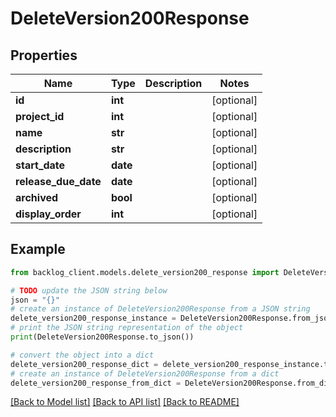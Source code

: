 # DeleteVersion200Response


## Properties

Name | Type | Description | Notes
------------ | ------------- | ------------- | -------------
**id** | **int** |  | [optional] 
**project_id** | **int** |  | [optional] 
**name** | **str** |  | [optional] 
**description** | **str** |  | [optional] 
**start_date** | **date** |  | [optional] 
**release_due_date** | **date** |  | [optional] 
**archived** | **bool** |  | [optional] 
**display_order** | **int** |  | [optional] 

## Example

```python
from backlog_client.models.delete_version200_response import DeleteVersion200Response

# TODO update the JSON string below
json = "{}"
# create an instance of DeleteVersion200Response from a JSON string
delete_version200_response_instance = DeleteVersion200Response.from_json(json)
# print the JSON string representation of the object
print(DeleteVersion200Response.to_json())

# convert the object into a dict
delete_version200_response_dict = delete_version200_response_instance.to_dict()
# create an instance of DeleteVersion200Response from a dict
delete_version200_response_from_dict = DeleteVersion200Response.from_dict(delete_version200_response_dict)
```
[[Back to Model list]](../README.md#documentation-for-models) [[Back to API list]](../README.md#documentation-for-api-endpoints) [[Back to README]](../README.md)


